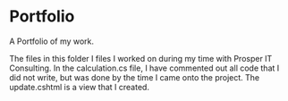 # Portfolio
A Portfolio of my work.

The files in this folder I files I worked on during my time with Prosper IT Consulting.  In the calculation.cs file, I have commented out all code that I did not write, but was done by the time I came onto the project.  The update.cshtml is a view that I created.
